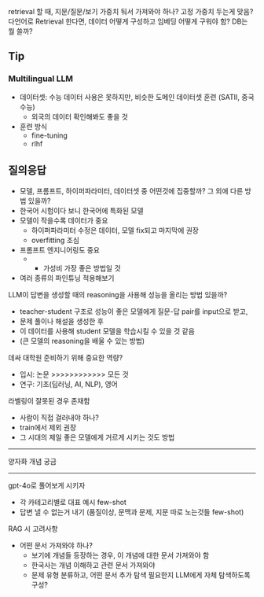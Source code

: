 
retrieval 할 때, 지문/질문/보기 가중치 둬서 가져와야 하나? 고정 가중치 두는게 맞음?
다언어로 Retrieval 한다면, 데이터 어떻게 구성하고 임베딩 어떻게 구워야 함?
DB는 뭘 쓸까?

## Tip


### Multilingual LLM
- 데이터셋: 수능 데이터 사용은 못하지만, 비슷한 도메인 데이터셋 훈련 (SATII, 중국 수능)
    - 외국의 데이터 확인해봐도 좋을 것
- 훈련 방식
    - fine-tuning
    - rlhf

## 질의응답
- 모델, 프롬프트, 하이퍼파라미터, 데이터셋 중 어떤것에 집중할까? 그 외에 다른 방법 있을까?
- 한국어 시험이다 보니 한국어에 특화된 모델
- 모델이 작을수록 데이터가 중요
    - 하이퍼파라미터 수정은 데이터, 모델 fix되고 마지막에 권장
    - overfitting 조심
- 프롬프트 엔지니어링도 중요
    - - 가성비 가장 좋은 방법일 것
- 여러 종류의 파인튜닝 적용해보기 
    
LLM이 답변을 생성할 때의 reasoning을 사용해 성능을 올리는 방법 있을까?
- teacher-student 구조로 성능이 좋은 모델에게 질문-답 pair를 input으로 받고, 
- 문제 풀이나 해설을 생성한 후
- 이 데이터를 사용해 student 모델을 학습시킬 수 있을 것 같음
- (큰 모델의 reasoning을 배울 수 있는 방법)

데싸 대학원 준비하기 위해 중요한 역량?
- 입시: 논문 >>>>>>>>>>>> 모든 것
- 연구: 기초(딥러닝, AI, NLP), 영어

라벨링이 잘못된 경우 존재함
- 사람이 직접 걸러내야 하나?
- train에서 제외 권장 
- 그 시대의 제일 좋은 모델에게 거르게 시키는 것도 방법



---
양자화 개념 궁금

---
gpt-4o로 풀어보게 시키자
- 각 카테고리별로 대표 예시 few-shot
- 답변 낼 수 없는거 내기 (품질이상, 문맥과 문제, 지문 따로 노는것들 few-shot)

RAG 시 고려사항
- 어떤 문서 가져와야 하나?
    - 보기에 개념들 등장하는 경우, 이 개념에 대한 문서 가져와야 함
    - 한국사는 개념 이해하고 관련 문서 가져와야
    - 문제 유형 분류하고, 어떤 문서 추가 탐색 필요한지 LLM에게 자체 탐색하도록 구성?